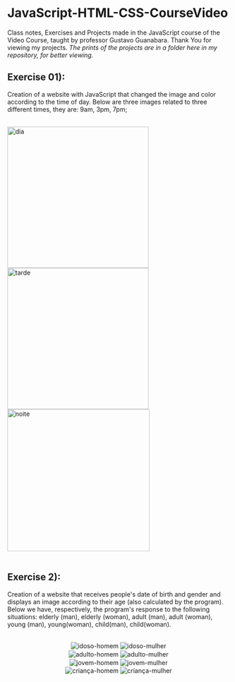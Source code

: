 # JavaScript-HTML-CSS-CourseVideo
 Class notes, Exercises and Projects made in the JavaScript course of the Video Course, taught by professor Gustavo Guanabara. Thank You for viewing my projects. <i>The prints of the projects are in a folder here in my repository, for better viewing.</i>

 ## Exercise 01):
 Creation of a website with JavaScript that changed the image and color according to the time of day. Below are three images related to three different times, they are: 9am, 3pm, 7pm;
 <div style="display: inline_block"><br/>
    <img align="center" alt="dia" src="https://github.com/PedroBello2023/JavaScript-HTML-CSS-CourseVideo/assets/146886458/1f4b620d-5d6b-49d5-be98-817eca0692e9" width = 320px/>
    <img align="center" alt="tarde" src="https://github.com/PedroBello2023/JavaScript-HTML-CSS-CourseVideo/assets/146886458/a3cc462a-f122-472e-8c74-c527ce83e753" width = 320px/>
    <img align="center" alt="noite" src="https://github.com/PedroBello2023/JavaScript-HTML-CSS-CourseVideo/assets/146886458/f3b83a17-bd27-4dcd-927c-1a2e8039d464" width = 322px/>
 </div><br/>
 
 ## Exercise 2):
 Creation of a website that receives people's date of birth and gender and displays an image according to their age (also calculated by the program). Below we have, respectively, the program's response to the following situations: elderly (man), elderly (woman), adult (man), adult (woman), young (man), young(woman), child(man), child(woman).
 <div style="display: inline_block"><br/>
  <div align="center">
    <img align="center" alt="idoso-homem" src="https://github.com/PedroBello2023/JavaScript-HTML-CSS-CourseVideo/assets/146886458/b71e16f5-4d06-4e6b-972e-c2873d647ce4"/>
    <img align="center" alt="idoso-mulher" src="https://github.com/PedroBello2023/JavaScript-HTML-CSS-CourseVideo/assets/146886458/a511f91b-c711-4229-bcf0-13f892226584"/></br>
  </div>
  <div align="center">
    <img align="center" alt="adulto-homem" src="https://github.com/PedroBello2023/JavaScript-HTML-CSS-CourseVideo/assets/146886458/b0a2d78a-5d03-47a9-9c79-3c0db7ff54dd"/>
    <img align="center" alt="adulto-mulher" src="https://github.com/PedroBello2023/JavaScript-HTML-CSS-CourseVideo/assets/146886458/6517a06f-a88e-4103-a8cd-775f5085ba63"/></br>
 </div>
 <div align="center">
    <img align="center" alt="jovem-homem" src="https://github.com/PedroBello2023/JavaScript-HTML-CSS-CourseVideo/assets/146886458/f45a9371-c68a-4ef2-9a47-506b0df59dba"/>
    <img align="center" alt="jovem-mulher" src="https://github.com/PedroBello2023/JavaScript-HTML-CSS-CourseVideo/assets/146886458/82993a52-68ca-4cde-9426-47a7d1fd016c"/></br>
 </div>
 <div align="center">
    <img align="center" alt="criança-homem" src="https://github.com/PedroBello2023/JavaScript-HTML-CSS-CourseVideo/assets/146886458/4a4da5e6-e6a2-4b6c-bbd9-f9650cf8fb95"/>
    <img align="center" alt="criança-mulher" src="https://github.com/PedroBello2023/JavaScript-HTML-CSS-CourseVideo/assets/146886458/5c9facd1-de46-480d-a01d-b4fce8907adf"/>
 </div>
 </div><br/>
 



 
